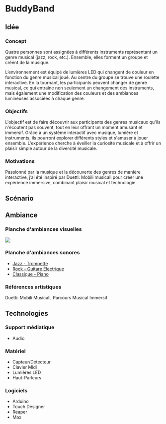 # BuddyBand
## Idée
### Concept
Quatre personnes sont assignées à différents instruments représentant un genre musical (jazz, rock, etc.). Ensemble, elles forment un groupe et créent de la musique.

L’environnement est équipé de lumières LED qui changent de couleur en fonction du genre musical joué. Au centre du groupe se trouve une roulette interactive. En la tournant, les participants peuvent changer de genre musical, ce qui entraîne non seulement un changement des instruments, mais également une modification des couleurs et des ambiances lumineuses associées à chaque genre.

### Objectifs
L'objectif est de faire découvrir aux participants des genres musicaux qu'ils n'écoutent pas souvent, tout en leur offrant un moment amusant et immersif. Grâce à un système interactif avec musique, lumière et instruments, ils pourront explorer différents styles et s'amuser à jouer ensemble. L'expérience cherche à éveiller la curiosité musicale et à offrir un plaisir simple autour de la diversité musicale.

### Motivations
Passionné par la musique et la découverte des genres de manière interactive, j’ai été inspiré par Duetti: Mobili musicali pour créer une expérience immersive, combinant plaisir musical et technologie.

## Scénario

## Ambiance
### Planche d'ambiances visuelles
<img src="https://lh4.googleusercontent.com/nFn-T_Yr9ymG_vMq0TOesnAoKBoVv5d2FS_fjJEsLjKl8TUPM9EEY0JVFB3aG_NJcxDldrwbguIYA661Uq-8OFIuRjP9yejWl0Joi0G0AAfX0LH4__oFTjmcXWPK6pXTQJpJT9jQKaG4"></img>

### Planche d'ambiances sonores

- [Jazz - Trompette](https://www.youtube.com/watch?v=US2uDbkiMPQ)
- [Rock - Guitare Électrique](https://www.youtube.com/watch?v=LTeW10EefKI)
- [Classique - Piano](https://www.youtube.com/watch?v=xejeEtdfgZY)


### Références artistiques
Duetti: Mobili Musicali, Parcours Musical Immersif

## Technologies
### Support médiatique
- Audio

### Matériel
- Capteur/Détecteur
- Clavier Midi
- Lumières LED
- Haut-Parleurs

### Logiciels
- Arduino
- Touch Designer
- Reaper
- Max
